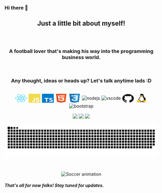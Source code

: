 ### Hi there 👋

<h2 align="center">Just a little bit about myself!</2>

<br><h3 align="center"> A football lover that's making his way into the programming business world.</h3>
<br><h3 align="center"> Any thought, ideas or heads up? Let's talk anytime lads :D</h3>

<div align="center" valign="top"><br>
  <img align="center" alt="React" height="30" width="40" src="https://raw.githubusercontent.com/devicons/devicon/master/icons/react/react-original.svg">
  <img align="center" alt="Js" height="30" width="40" src="https://raw.githubusercontent.com/devicons/devicon/master/icons/javascript/javascript-plain.svg">
  <img align="center" alt="Js" height="30" width="40" src="https://raw.githubusercontent.com/devicons/devicon/master/icons/typescript/typescript-plain.svg">
  <img align="center" alt="HTML" height="30" width="40" src="https://raw.githubusercontent.com/devicons/devicon/master/icons/html5/html5-original.svg">
  <img align="center" alt="CSS" height="30" width="40" src="https://raw.githubusercontent.com/devicons/devicon/master/icons/css3/css3-original.svg">
  <img align="center" alt="nodejs" height="30" width="40" src="https://cdn.worldvectorlogo.com/logos/nodejs-icon.svg">
  <img align="center" alt="vscode" height="30" width="40" src="https://cdn.jsdelivr.net/gh/devicons/devicon/icons/visualstudio/visualstudio-plain.svg" />
  <img align="center" alt="github" height="30" width="40" src="https://raw.githubusercontent.com/devicons/devicon/master/icons/github/github-original.svg">
  <img align="center" alt="linux" height="30" width="40" src="https://raw.githubusercontent.com/devicons/devicon/master/icons/linux/linux-original.svg">
  <img align="center" alt="bootstrap" height="30" width="40"  src="https://cdn.jsdelivr.net/gh/devicons/devicon/icons/bootstrap/bootstrap-plain.svg" />
</div><br>

<div align="center">
<a href="https://www.instagram.com/felipenbksantos/" target="_blank"><img src="https://img.shields.io/badge/-Instagram-%23E4405F?style=for-the-badge&logo=instagram&logoColor=white" target="_blank"></a>
<a href="https://www.linkedin.com/in/felipe-barras-dos-santos-882596ba/" target"_blank"><img src="https://img.shields.io/badge/-LinkedIn-%230077B5?style=for-the-badge&logo=linkedin&logoColor=white" target="_blank"></a>
<a href="mailto:felipeu.santos@gmail.com" target="_blank"><img src="https://img.shields.io/badge/-Gmail-%23333?style=for-the-badge&logo=gmail&logoColor=white" target="_blank"></a>

<div align="center">

![Snake animation](https://github.com/TalitaCbral/talitaCbral/blob/output/github-contribution-grid-snake.svg)

</div>
<br>
<div align="center">

![Soccer animation](https://media1.giphy.com/media/P0M9s4piCc0oM/giphy.gif?cid=6c09b952088f99c5a0618485d41afa850fdcf2281dbcc6d1&rid=giphy.gif&ct=g)

</div>

<h5 align="left">That's all for now folks! Stay tuned for updates.</h5>


<!--
**nbksantos/nbksantos** is a ✨ _special_ ✨ repository because its `README.md` (this file) appears on your GitHub profile.

Here are some ideas to get you started:

- 🔭 I’m currently working on ...
- 🌱 I’m currently learning ...
- 👯 I’m looking to collaborate on ...
- 🤔 I’m looking for help with ...
- 💬 Ask me about ...
- 📫 How to reach me: ...
- 😄 Pronouns: ...
- ⚡ Fun fact: ...
-->

